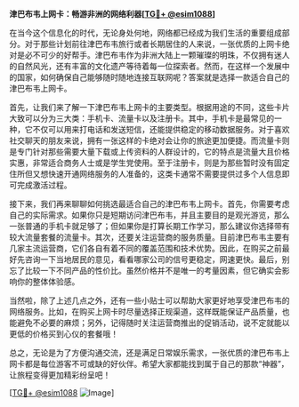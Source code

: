 **津巴布韦上网卡：畅游非洲的网络利器[[TG💪+ @esim1088](https://t.me/s/esim1088)]**

在当今这个信息化的时代，无论身处何地，网络都已经成为我们生活的重要组成部分。对于那些计划前往津巴布韦旅行或者长期居住的人来说，一张优质的上网卡绝对是必不可少的好帮手。津巴布韦作为非洲大陆上一颗璀璨的明珠，不仅拥有迷人的自然风光，还有丰富的文化遗产等待着每一位探索者。然而，在这样一个发展中的国家，如何确保自己能够随时随地连接互联网呢？答案就是选择一款适合自己的津巴布韦上网卡。

首先，让我们来了解一下津巴布韦上网卡的主要类型。根据用途的不同，这些卡片大致可以分为三大类：手机卡、流量卡以及注册卡。其中，手机卡是最常见的一种，它不仅可以用来打电话和发送短信，还能提供稳定的移动数据服务。对于喜欢社交聊天的朋友来说，拥有一张这样的卡绝对会让你的旅途更加便捷。而流量卡则是专门针对那些需要大量下载或上传资料的人群设计的，它的特点是流量大且价格实惠，非常适合商务人士或是学生党使用。至于注册卡，则是为那些暂时没有固定住所但又想快速开通网络服务的人准备的，这类卡通常不需要提供过多个人信息即可完成激活过程。

接下来，我们再来聊聊如何挑选最适合自己的津巴布韦上网卡。首先，你需要考虑自己的实际需求。如果你只是短期访问津巴布韦，并且主要目的是观光游览，那么一张普通的手机卡就足够了；但如果你是打算长期工作学习，那么建议你选择带有较大流量套餐的流量卡。其次，还要关注运营商的服务质量。目前津巴布韦主要有几家主流运营商，它们各自有着不同的覆盖范围和技术优势。因此，在购买之前最好先咨询一下当地居民的意见，看看哪家公司的信号更稳定，网速更快。最后，别忘了比较一下不同产品的性价比。虽然价格并不是唯一的考量因素，但它确实会影响你的整体体验感。

当然啦，除了上述几点之外，还有一些小贴士可以帮助大家更好地享受津巴布韦的网络服务。比如，在购买上网卡时尽量选择正规渠道，这样既能保证产品质量，也能避免不必要的麻烦；另外，记得随时关注运营商推出的促销活动，说不定就能以更低的价格买到心仪的套餐哦！

总之，无论是为了方便沟通交流，还是满足日常娱乐需求，一张优质的津巴布韦上网卡都是每位游客不可或缺的好伙伴。希望大家都能找到属于自己的那款“神器”，让旅程变得更加精彩纷呈吧！

[[TG💪+ @esim1088](https://t.me/s/esim1088) ![Image](https://i.postimg.cc/4NQfJmqS/Snipaste-2025-05-13-00-14-12.png)]